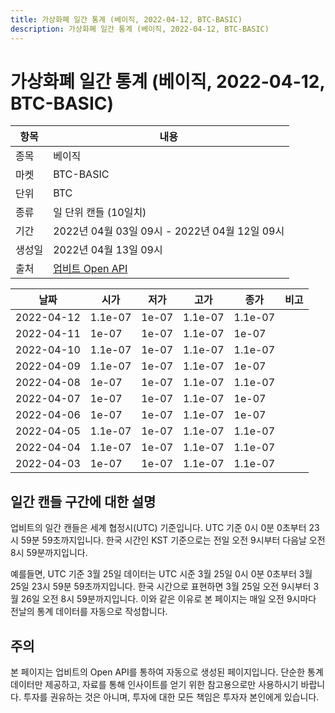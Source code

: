 ```yaml
---
title: 가상화폐 일간 통계 (베이직, 2022-04-12, BTC-BASIC)
description: 가상화폐 일간 통계 (베이직, 2022-04-12, BTC-BASIC)
---
```



가상화폐 일간 통계 (베이직, 2022-04-12, BTC-BASIC)
===

|항목|내용|
|--|--|
|종목|베이직|
|마켓|BTC-BASIC|
|단위|BTC|
|종류|일 단위 캔들 (10일치)|
|기간|2022년 04월 03일 09시 - 2022년 04월 12일 09시|
|생성일|2022년 04월 13일 09시|
|출처|[업비트 Open API](https://docs.upbit.com)|


|날짜|시가|저가|고가|종가|비고|
|--|--|--|--|--|--|
|2022-04-12|1.1e-07|1e-07|1.1e-07|1.1e-07|    |
|2022-04-11|1e-07|1e-07|1.1e-07|1e-07|    |
|2022-04-10|1.1e-07|1e-07|1.1e-07|1.1e-07|    |
|2022-04-09|1.1e-07|1e-07|1.1e-07|1e-07|    |
|2022-04-08|1e-07|1e-07|1.1e-07|1.1e-07|    |
|2022-04-07|1e-07|1e-07|1.1e-07|1e-07|    |
|2022-04-06|1e-07|1e-07|1.1e-07|1e-07|    |
|2022-04-05|1.1e-07|1e-07|1.1e-07|1.1e-07|    |
|2022-04-04|1.1e-07|1e-07|1.1e-07|1.1e-07|    |
|2022-04-03|1e-07|1e-07|1.1e-07|1.1e-07|    |


일간 캔들 구간에 대한 설명
---


업비트의 일간 캔들은 세계 협정시(UTC) 기준입니다. 
UTC 기준 0시 0분 0초부터 23시 59분 59초까지입니다. 
한국 시간인 KST 기준으로는 전일 오전 9시부터 다음날 오전 8시 59분까지입니다. 


예를들면, UTC 기준 3월 25일 데이터는 UTC 시준 3월 25일 0시 0분 0초부터 3월 25일 23시 59분 59초까지입니다. 
한국 시간으로 표현하면 3월 25일 오전 9시부터 3월 26일 오전 8시 59분까지입니다. 
이와 같은 이유로 본 페이지는 매일 오전 9시마다 전날의 통계 데이터를 자동으로 작성합니다. 


주의
---


본 페이지는 업비트의 Open API를 통하여 자동으로 생성된 페이지입니다. 
단순한 통계 데이터만 제공하고, 자료를 통해 인사이트를 얻기 위한 참고용으로만 사용하시기 바랍니다. 
투자를 권유하는 것은 아니며, 투자에 대한 모든 책임은 투자자 본인에게 있습니다. 
